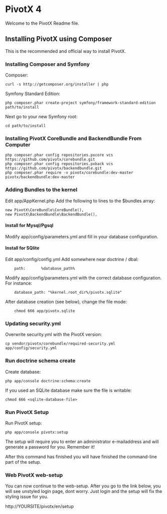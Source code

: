 PivotX 4
========

Welcome to the PivotX Readme file.



Installing PivotX using Composer
--------------------------------

This is the recommended and official way to install PivotX.


### Installing Composer and Symfony

Composer:

    curl -s http://getcomposer.org/installer | php

Symfony Standard Edition:

    php composer.phar create-project symfony/framework-standard-edition path/to/install

Next go to your new Symfony root:

    cd path/to/install


### Installing PivotX CoreBundle and BackendBundle From Computer

    php composer.phar config repositories.pxcore vcs https://github.com/pivotx/corebundle.git
    php composer.phar config repositories.pxback vcs https://github.com/pivotx/backendbundle.git
    php composer.phar require -v pivotx/corebundle:dev-master pivotx/backendbundle:dev-master


### Adding Bundles to the kernel

Edit app/AppKernel.php
Add the following to lines to the $bundles array:

    new PivotX\CoreBundle\CoreBundle(),
    new PivotX\BackendBundle\BackendBundle(),


#### Install for Mysql/Pgsql

Modify app/config/parameters.yml and fill in your database configuration.


#### Install for SQlite

Edit app/config/config.yml
Add somewhere near doctrine / dbal:

        path:       %database_path%

Modify app/config/parameters.yml with the correct database configuration. For instance:

        database_path: "%kernel.root_dir%/pivotx.sqlite"

After database creation (see below), change the file mode:

        chmod 666 app/pivotx.sqlite


### Updating security.yml

Overwrite security.yml with the PivotX version:

    cp vendor/pivotx/corebundle/required-security.yml  app/config/security.yml


### Run doctrine schema create

Create database:

    php app/console doctrine:schema:create

If you used an SQLite database make sure the file is writable:

    chmod 666 <sqlite-database-file>


### Run PivotX Setup

Run PivotX setup:

    php app/console pivotx:setup

The setup will require you to enter an administrator e-mailaddress and will
generate a password for you. Remember it!

After this command has finished you will have finished the command-line
part of the setup.


### Web PivotX web-setup

You can now continue to the web-setup.
After you go to the link below, you will see unstyled login page, dont worry.
Just login and the setup will fix the styling issue for you.

http://YOURSITE/pivotx/en/setup

